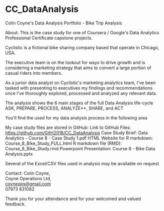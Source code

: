 # CC_DataAnalysis
Colin Coyne's Data Analysis Portfolio - Bike Trip Analysis

About:
This is the case study for one of Coursera / Google's Data Analytics Professional Certificate capstone projects.

Cyclistic is a fictional bike sharing company based that operate in Chicago, USA.

The executive team is on the lookout for ways to drive growth and is considering a marketing strategy that aims to convert a large portion of casual riders into members.

As a junior data analyst on Cyclistic's marketing analytics team, I've been tasked with presenting to executives my findings and recommendations once I've thoroughly explored, processed and analyzed any relevant data.

The analysis shows the 6 main stages of the full Data Analysis life-cycle 
ASK, PREPARE, PROCESS, ANALYZE**, SHARE, and ACT

You'll find the used for my data analysis process in the following area

My case study files are stored in GitHub:
Link to GitHub Files:         https://github.com/GitH2018/CC_DataAnalysis 
Case Study Brief:             Data Analytics - Course 8 - Case Study 1.pdf
HTML Website for R markdown:  Course_8_Bike_Study_FULL.html
R markdown file (RMD):        Course_8_Bike_Study.rmd
Powerpoint Presentation:      Course 8 - Bike Data Analysis.pptx

Several of the Excel/CSV files used in analysis may be available on request

Contact: Colin Coyne,  
         Coyne Operations Ltd,  
         coyneops@gmail.com   
         07973 831082

Thank you for your attendance and for your welcomed and valued feedback.
